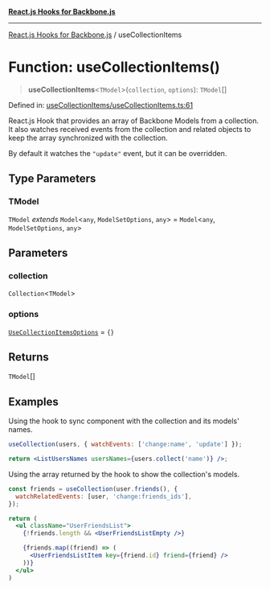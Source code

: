 [**React.js Hooks for Backbone.js**](../README.md)

***

[React.js Hooks for Backbone.js](../README.md) / useCollectionItems

# Function: useCollectionItems()

> **useCollectionItems**\<`TModel`\>(`collection`, `options`): `TModel`[]

Defined in: [useCollectionItems/useCollectionItems.ts:61](https://github.com/VitorLuizC/react-hooks-for-backbone/blob/974b445f407913593ca526d1771534f66ee4519c/src/useCollectionItems/useCollectionItems.ts#L61)

React.js Hook that provides an array of Backbone Models from a collection. It
also watches received events from the collection and related objects to keep
the array synchronized with the collection.

By default it watches the `"update"` event, but it can be overridden.

## Type Parameters

### TModel

`TModel` *extends* `Model`\<`any`, `ModelSetOptions`, `any`\> = `Model`\<`any`, `ModelSetOptions`, `any`\>

## Parameters

### collection

`Collection`\<`TModel`\>

### options

[`UseCollectionItemsOptions`](../type-aliases/UseCollectionItemsOptions.md) = `{}`

## Returns

`TModel`[]

## Examples

Using the hook to sync component with the collection and its models' names.

```jsx
useCollection(users, { watchEvents: ['change:name', 'update'] });

return <ListUsersNames usersNames={users.collect('name')} />;
```

Using the array returned by the hook to show the collection's models.

```jsx
const friends = useCollection(user.friends(), {
  watchRelatedEvents: [user, 'change:friends_ids'],
});

return (
  <ul className="UserFriendsList">
    {!friends.length && <UserFriendsListEmpty />}

    {friends.map((friend) => (
      <UserFriendsListItem key={friend.id} friend={friend} />
    ))}
  </ul>
)
```
